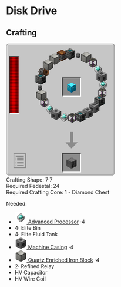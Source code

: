 # Disk Drive

## Crafting

![](../../img/recipes/refinedstorage/disk_drive.png)  
Crafting Shape: 7·7  
Required Pedestal: 24  
Required Crafting Core: 1 - Diamond Chest

Needed:  
- [![](../../img/items/refinedstorage/processor$5.png) Advanced Processor](./processors.md) ·4  
- 4· Elite Bin  
- 4· Elite Fluid Tank  
- [![](../../img/items/refinedstorage/machine_casing.png) Machine Casing](./machine_casing.md) ·4  
- [![](../../img/items/refinedstorage/quartz_enriched_iron_block.png) Quartz Enriched Iron Block](./quartz_enriched_iron.md) ·4  
- 2· Refined Relay  
- HV Capacitor  
- HV Wire Coil